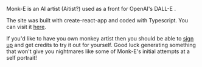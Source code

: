 Monk-E is an AI artist (Aitist?) used as a front for OpenAI's DALL-E .

The site was built with create-react-app and coded with Typescript. You can visit it [here](https://salvator-monke.netlify.app/).

If you'd like to have you own monkey artist then you should be able to [sign up](https://openai.com/blog/dall-e-now-available-without-waitlist) and get credits to try it out for yourself. Good luck generating something that won't give you nightmares like some of Monk-E's initial attempts at a self portrait!
